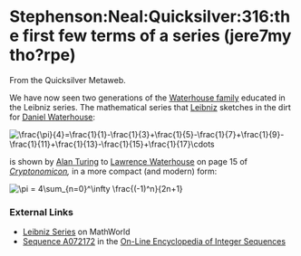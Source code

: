 
# Stephenson:Neal:Quicksilver:316:the first few terms of a series (jere7my tho?rpe)

From the Quicksilver Metaweb.

We have now seen two generations of the [Waterhouse family](/stephenson-neal-quicksilver-waterhouse-family) educated in the Leibniz series. The mathematical series that [Leibniz](/gottfried-wilhelm-von-leibniz) sketches in the dirt for [Daniel Waterhouse](/stephenson-neal-quicksilver):

![\frac{\pi}{4}=\frac{1}{1}-\frac{1}{3}+\frac{1}{5}-\frac{1}{7}+\frac{1}{9}-\frac{1}{11}+\frac{1}{13}-\frac{1}{15}+\frac{1}{17}\cdots](/web/20060725170550im_/http://www.metaweb.com/wiki/upload/math/27b40134cf36d32d3e8e59fb6a1a538a.png)

is shown by [Alan Turing](/stephenson-neal-cryptonomicon-12-the-name-of-the-friendly-brit-was-al-something-or-other-alan-sinder) to [Lawrence Waterhouse](/stephenson-neal-cryptonomicon-lawrence-waterhouse) on page 15 of *[Cryptonomicon](/stephenson-neal-cryptonomicon),* in a more compact (and modern) form:

![\pi = 4\sum_{n=0}^\infty \frac{(-1)^n}{2n+1}](/web/20060725170550im_/http://www.metaweb.com/wiki/upload/math/0b9bf51a05dff80f0bec33e9487fe786.png)

### External Links


* [Leibniz Series](/http-mathworld-wolfram-com-leibnizseries-html) on MathWorld
* [Sequence A072172](/http-www-research-att-com-cgi-bin-access-cgi-as-njas-sequences-eisa-cgi-anum-a072172) in the [On-Line Encyclopedia of Integer Sequences](/http-www-research-att-com-njas-sequences-seis-html)
